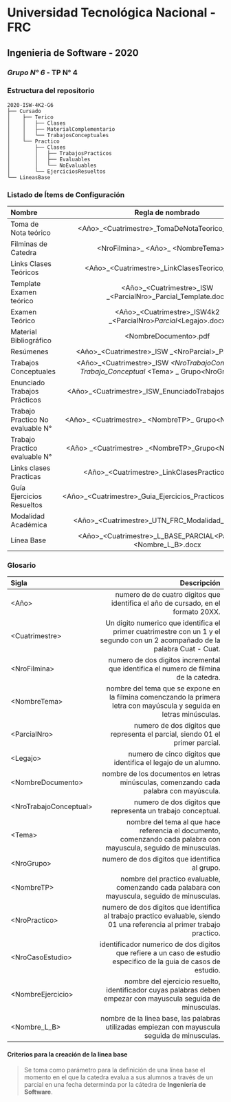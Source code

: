# Universidad Tecnológica Nacional - FRC
## Ingenieria de Software - 2020
### *Grupo N° 6* - TP N° 4

### Estructura del repositorio

```
2020-ISW-4K2-G6
├── Cursado
│    ├── Terico
│    │   ├── Clases
│    │   ├── MaterialComplementario
│    │   └── TrabajosConceptuales 
│    └── Practico
│        ├── Clases
│        │   ├── TrabajosPracticos
│        │   ├── Evaluables
│        │   └── NoEvaluables
│        └── EjerciciosResueltos
└── LineasBase

```

### Listado de Ítems de Configuración

| Nombre  | Regla de nombrado  | Ubicación física |
| :------------ |:---------------:| -----:|
| Toma de Nota teórico | \<Año>_\<Cuatrimestre>_TomaDeNotaTeorico_ISW.docx | /Cursado/Teórico/Clases
| Filminas de Catedra | \<NroFilmina>_ \<Año>_ \<NombreTema>.pdf | /Cursado/Teórico/Clases/Filminas
| Links Clases Teóricos | \<Año>_\<Cuatrimestre>_LinkClasesTeorico_ISW.txt | /Cursado/Teórico/Clases
| Template Examen teórico | \<Año>_\<Cuatrimestre>_ISW _\<ParcialNro>_Parcial_Template.docx | /Cursado/Teórico/MaterialComplementario/ExamenesTeoricos
| Examen Teórico | \<Año>_\<Cuatrimestre>_ISW4k2 _\<ParcialNro>_Parcial_\<Legajo>.docx | /Cursado/Teórico/MaterialComplementario/ExamenesTeoricos
| Material Bibliográfico | \<NombreDocumento>.pdf | /Cursado/Teórico/MaterialComplementario/Bibliografía
| Resúmenes | \<Año>_\<Cuatrimestre>_ISW _\<NroParcial>_Parcial.docx | /Cursado/Teórico/MaterialComplementario/Resúmenes
| Trabajos Conceptuales | \<Año>_\<Cuatrimestre>_ISW _\<NroTrabajoConceptual> _ Trabajo_Conceptual_ \<Tema> _ Grupo\<NroGrupo>.pdf | /Cursado/Teórico/TrabajosConceptuales
| Enunciado Trabajos Prácticos | \<Año>_\<Cuatrimestre>_ISW_EnunciadoTrabajosPracticos.pdf |/Cursado/Practico/TrabajosPracticos
| Trabajo Practico No evaluable N° | \<Año>_ \<Cuatrimestre>_ \<NombreTP>_ Grupo\<NroGrupo>.pdf | /Cursado/Practico/TrabajosPracticos/NoEvaluables/TPN°
| Trabajo Practico evaluable N° | \<Año> _\<Cuatrimestre> _\<NombreTP>_Grupo\<NroGrupo>.pdf | /Cursado/Practico/TrabajosPracticos/Evaluables/TPN°
| Links clases Practicas | \<Año>_\<Cuatrimestre>_LinkClasesPractico_ISW.txt | /Cursado/Practico
| Guía Ejercicios Resueltos | \<Año>_\<Cuatrimestre>_Guia_Ejercicios_Practicos_Resueltos.pdf | /Cursado/Practico/EjerciciosResueltos
| Modalidad Académica | \<Año>_\<Cuatrimestre>_UTN_FRC_Modalidad_Ing_SW.pdf | /
| Línea Base | \<Año>_\<Cuatrimestre>_L_BASE_PARCIAL\<ParcialNro>\<Nombre_L_B>.docx | /LineasBase

### Glosario

| Sigla  | Descripción |
| :------------ | -----:|
| \<Año\> | numero de de cuatro digitos que identifica el año de cursado, en el formato 20XX.
| \<Cuatrimestre\> | Un digito numerico que identifica el primer cuatrimestre con un 1 y el segundo con un 2 acompañado de la palabra Cuat - Cuat.
| \<NroFilmina\> | numero de dos digitos incremental que identifica el numero de filmina de la catedra.
| \<NombreTema\> | nombre del tema que se expone en la filmina comenczando la primera letra con mayúscula y seguida en letras minúsculas.
| \<ParcialNro\> | numero de dos digitos que representa el parcial, siendo 01 el primer parcial.
| \<Legajo\> | numero de cinco digitos que identifica el legajo de un alumno.
| \<NombreDocumento\> | nombre de los documentos en letras minúsculas, comenzando cada palabra con mayúscula.
| \<NroTrabajoConceptual\> | numero de dos digitos que representa un trabajo conceptual.
| \<Tema\> | nombre del tema al que hace referencia el documento, comenzando cada palabra con mayuscula, seguido de minusculas.
| \<NroGrupo\> | numero de dos digitos que identifica al grupo.
| \<NombreTP\> | nombre del practico evaluable, comenzando cada palabara con mayuscula, seguido de minusculas.
| \<NroPractico\> | numero de dos digitos que identifica al trabajo practico evaluable, siendo 01 una referencia al primer trabajo practico.
| \<NroCasoEstudio\> | identificador numerico de dos digitos que refiere a un caso de estudio especifico de la guia de casos de estudio.
| \<NombreEjercicio\> | nombre del ejercicio resuelto, identificador cuyas palabras deben empezar con mayuscula seguida de minusculas.
| \<Nombre_L_B\> | nombre de la linea base, las palabras utilizadas empiezan con mayuscula seguida de minusculas.


#### Criterios para la creación de la linea base

>Se toma como parámetro para la definición de una línea base el momento en el que la catedra evalua a sus alumnos a través de un parcial en una fecha determinda por la cátedra de **Ingeniería de Software**.
